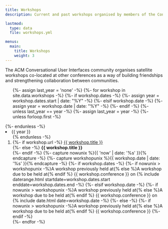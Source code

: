 ```yaml
---
title: Workshops
description: Current and past workshops organised by members of the Conversational User Interfaces community.

lastmod:
  type: data
  file: workshops.yml

menus:
  main:
    title: Workshops
    weight: 3
---
```


The ACM Conversational User Interfaces community organises satellite workshops co-located at other conferences as a way of building friendships and strengthening collaboration between communities.

<ol class="list-unstyled timeline mt-lg-4 mt-3 me-3 pb-3">
	{%- assign last_year = 'none' -%}
	{%- for workshop in site.data.workshops -%}
		{%- if workshop.dates -%}
			{%- assign year = workshop.dates.start | date: "%Y" -%}
		{%- elsif workshop.date -%}
			{%- assign year = workshop.date | date: "%Y" -%}
		{%- endif -%}
		{%- unless last_year == year -%}
			{%- assign last_year = year -%}
			{%- unless forloop.first -%}
					</ol>
				</li>
			{%- endunless -%}
			<li class="my-3">
				<span class="d-inline-block float-end timeline-notch rounded-start mt-3"></span>
				<span class="d-block float-end fw-bolder timeline-label me-2">{{ year }}</span>
				<ol class="list-unstyled pt-5 pe-5">
		{% endunless -%}
		<li class="my-lg-4 my-3">
			{%- if workshop.url -%}
				<a href="{{ workshop.url }}" title="Visit the website for the workshop '{{ workshop.title }}'" target="_blank">{{ workshop.title }}</a><br>
			{%- else -%}
				<strong>{{ workshop.title }}</strong><br>
			{%- endif -%}
			{%- capture nowunix %}{{ 'now' | date: '%s' }}{% endcapture -%}
			{%- capture workshopunix %}{{ workshop.date | date: '%s' }}{% endcapture -%}
			{%- if workshop.dates -%}
				<span class="small">{%- if nowunix > workshopunix -%}A workshop previously held at{% else %}A workshop due to be held at{% endif %} {{ workshop.conference }} on {% include daterange.html startdate=workshop.dates.start enddate=workshop.dates.end -%}</span>
			{%- elsif workshop.date -%}
				<span class="small">{%- if nowunix > workshopunix -%}A workshop previously held at{% else %}A workshop due to be held at{% endif %} {{ workshop.conference }} on {% include date.html date=workshop.date -%}</span>
			{%- else -%}
				<span class="small">{%- if nowunix > workshopunix -%}A workshop previously held at{% else %}A workshop due to be held at{% endif %} {{ workshop.conference }}</span>
			{%- endif -%}
		  </li>
	{%- endfor -%}
</ol>
